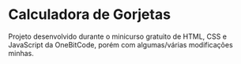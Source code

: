 # Calculadora de Gorjetas
Projeto desenvolvido durante o minicurso gratuito de HTML, CSS e JavaScript da OneBitCode, porém com algumas/várias modificações minhas.